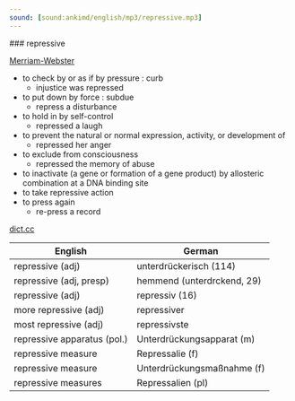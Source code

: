 ```yaml
---
sound: [sound:ankimd/english/mp3/repressive.mp3]
---
```


\### repressive

[Merriam-Webster](https://www.merriam-webster.com/dictionary/repressive)

- to check by or as if by pressure : curb
    - injustice was repressed
- to put down by force : subdue
    - repress a disturbance
- to hold in by self-control
    - repressed a laugh
- to prevent the natural or normal expression, activity, or development of
    - repressed her anger
- to exclude from consciousness
    - repressed the memory of abuse
- to inactivate (a gene or formation of a gene product) by allosteric combination at a DNA binding site
- to take repressive action
- to press again
    - re-press a record

[dict.cc](https://www.dict.cc/repressive)

| English        | German       |
| -------------- | ------------ |
| repressive (adj) | unterdrückerisch (114) |
| repressive (adj, presp) | hemmend (unterdrckend, 29) |
| repressive (adj) | repressiv (16) |
| more repressive (adj) | repressiver |
| most repressive (adj) | repressivste |
| repressive apparatus (pol.) | Unterdrückungsapparat (m) |
| repressive measure | Repressalie (f) |
| repressive measure | Unterdrückungsmaßnahme (f) |
| repressive measures | Repressalien (pl) |
